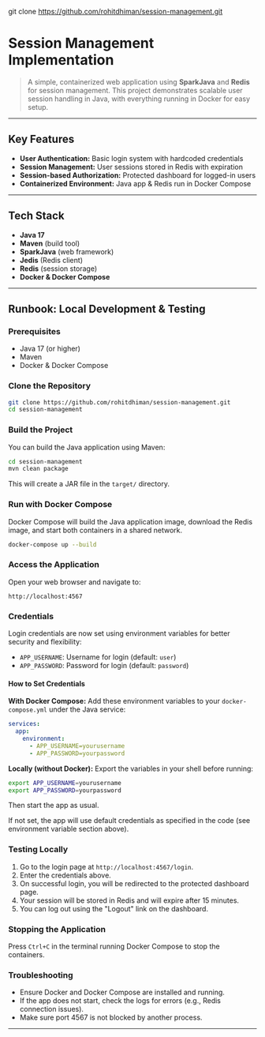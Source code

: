 git clone https://github.com/rohitdhiman/session-management.git

# Session Management Implementation

>A simple, containerized web application using **SparkJava** and **Redis** for session management. This project demonstrates scalable user session handling in Java, with everything running in Docker for easy setup.

---

## Key Features
- **User Authentication:** Basic login system with hardcoded credentials
- **Session Management:** User sessions stored in Redis with expiration
- **Session-based Authorization:** Protected dashboard for logged-in users
- **Containerized Environment:** Java app & Redis run in Docker Compose

---

## Tech Stack
- **Java 17**
- **Maven** (build tool)
- **SparkJava** (web framework)
- **Jedis** (Redis client)
- **Redis** (session storage)
- **Docker & Docker Compose**

---

## Runbook: Local Development & Testing

### Prerequisites
- Java 17 (or higher)
- Maven
- Docker & Docker Compose

### Clone the Repository
```sh
git clone https://github.com/rohitdhiman/session-management.git
cd session-management
```

### Build the Project
You can build the Java application using Maven:
```sh
cd session-management
mvn clean package
```
This will create a JAR file in the `target/` directory.

### Run with Docker Compose
Docker Compose will build the Java application image, download the Redis image, and start both containers in a shared network.
```sh
docker-compose up --build
```

### Access the Application
Open your web browser and navigate to:
```
http://localhost:4567
```


### Credentials
Login credentials are now set using environment variables for better security and flexibility:
- `APP_USERNAME`: Username for login (default: `user`)
- `APP_PASSWORD`: Password for login (default: `password`)

#### How to Set Credentials

**With Docker Compose:**
Add these environment variables to your `docker-compose.yml` under the Java service:
```yaml
services:
  app:
    environment:
      - APP_USERNAME=yourusername
      - APP_PASSWORD=yourpassword
```

**Locally (without Docker):**
Export the variables in your shell before running:
```sh
export APP_USERNAME=yourusername
export APP_PASSWORD=yourpassword
```
Then start the app as usual.

If not set, the app will use default credentials as specified in the code (see environment variable section above).

### Testing Locally
1. Go to the login page at `http://localhost:4567/login`.
2. Enter the credentials above.
3. On successful login, you will be redirected to the protected dashboard page.
4. Your session will be stored in Redis and will expire after 15 minutes.
5. You can log out using the "Logout" link on the dashboard.

### Stopping the Application
Press `Ctrl+C` in the terminal running Docker Compose to stop the containers.

### Troubleshooting
- Ensure Docker and Docker Compose are installed and running.
- If the app does not start, check the logs for errors (e.g., Redis connection issues).
- Make sure port 4567 is not blocked by another process.

---